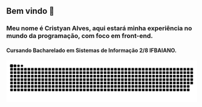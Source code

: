 ## Bem vindo 🗿

### Meu nome é Cristyan Alves, aqui estará minha experiência no mundo da programação, com foco em front-end.

#### Cursando Bacharelado em Sistemas de Informação 2/8 IFBAIANO.


<picture>
  <source media="(prefers-color-scheme: dark)" srcset="https://raw.githubusercontent.com/cristyan477/cristyan477/output/github-contribution-grid-snake-dark.svg">
  <source media=" (prefers-color-scheme: light)" srcset="https://raw.githubusercontent.com/cristyan477/cristyan477/output/github-contribution-grid-snake.svg">
  <img alt="github contribution grid snake animation" src="https://raw.githubusercontent.com/mari4souza/mari4souza/output/github-contribution-grid-snake.svg">
</picture>
<br><br>



<!--
**cristyan477/cristyan477** is a ✨ _special_ ✨ repository because its `README.md` (this file) appears on your GitHub profile.

Here are some ideas to get you started:

- 🔭 I’m currently working on ...
- 🌱 I’m currently learning ...
- 👯 I’m looking to collaborate on ...
- 🤔 I’m looking for help with ...
- 💬 Ask me about ...
- 📫 How to reach me: ...
- 😄 Pronouns: ...
- ⚡ Fun fact: ...
-->
